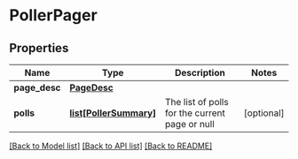 # PollerPager

## Properties
Name | Type | Description | Notes
------------ | ------------- | ------------- | -------------
**page_desc** | [**PageDesc**](PageDesc.md) |  | 
**polls** | [**list[PollerSummary]**](PollerSummary.md) | The list of polls for the current page or null | [optional] 

[[Back to Model list]](../README.md#documentation-for-models) [[Back to API list]](../README.md#documentation-for-api-endpoints) [[Back to README]](../README.md)


